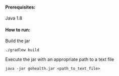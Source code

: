 #### Prerequisites:
Java 1.8

#### How to run:
Build the jar
````
./gradlew build
````
Execute the jar with an appropriate path to a text file
````
java -jar gohealth.jar <path_to_text_file>
````